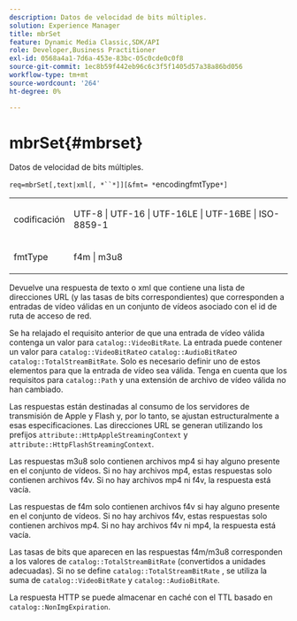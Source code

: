 ```yaml
---
description: Datos de velocidad de bits múltiples.
solution: Experience Manager
title: mbrSet
feature: Dynamic Media Classic,SDK/API
role: Developer,Business Practitioner
exl-id: 0568a4a1-7d6a-453e-83bc-05c0cde0c0f8
source-git-commit: 1ec8b59f442eb96c6c3f5f1405d57a38a86bd056
workflow-type: tm+mt
source-wordcount: '264'
ht-degree: 0%

---
```


# mbrSet{#mbrset}

Datos de velocidad de bits múltiples.

`req=mbrSet[,text|xml[, *``*]][&fmt= *`encodingfmtType`*]`

<table id="simpletable_D2B8704E09B34337870A257CD7CB5C56"> 
 <tr class="strow"> 
  <td class="stentry"> <p><span class="codeph"><span class="varname"> codificación</span></span> </p> </td> 
  <td class="stentry"> <p><span class="codeph"> UTF-8 | UTF-16 | UTF-16LE | UTF-16BE | ISO-8859-1</span> </p></td> 
 </tr> 
 <tr class="strow"> 
  <td class="stentry"> <p><span class="codeph"><span class="varname"> fmtType</span></span> </p></td> 
  <td class="stentry"> <p><span class="codeph"> f4m | m3u8</span> </p></td> 
 </tr> 
</table>

Devuelve una respuesta de texto o xml que contiene una lista de direcciones URL (y las tasas de bits correspondientes) que corresponden a entradas de vídeo válidas en un conjunto de vídeos asociado con el id de ruta de acceso de red.

Se ha relajado el requisito anterior de que una entrada de vídeo válida contenga un valor para `catalog::VideoBitRate`. La entrada puede contener un valor para `catalog::VideoBitRate`*o* `catalog::AudioBitRate`*o* `catalog::TotalStreamBitRate`. Solo es necesario definir uno de estos elementos para que la entrada de vídeo sea válida. Tenga en cuenta que los requisitos para `catalog::Path` y una extensión de archivo de vídeo válida no han cambiado.

Las respuestas están destinadas al consumo de los servidores de transmisión de Apple y Flash y, por lo tanto, se ajustan estructuralmente a esas especificaciones. Las direcciones URL se generan utilizando los prefijos `attribute::HttpAppleStreamingContext` y `attribute::HttpFlashStreamingContext`.

Las respuestas m3u8 solo contienen archivos mp4 si hay alguno presente en el conjunto de vídeos. Si no hay archivos mp4, estas respuestas solo contienen archivos f4v. Si no hay archivos mp4 ni f4v, la respuesta está vacía.

Las respuestas de f4m solo contienen archivos f4v si hay alguno presente en el conjunto de vídeos. Si no hay archivos f4v, estas respuestas solo contienen archivos mp4. Si no hay archivos f4v ni mp4, la respuesta está vacía.

Las tasas de bits que aparecen en las respuestas f4m/m3u8 corresponden a los valores de `catalog::TotalStreamBitRate` (convertidos a unidades adecuadas). Si no se define `catalog::TotalStreamBitRate` , se utiliza la suma de `catalog::VideoBitRate` y `catalog::AudioBitRate`.

La respuesta HTTP se puede almacenar en caché con el TTL basado en `catalog::NonImgExpiration`.
